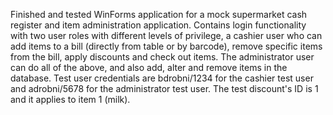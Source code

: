 Finished and tested WinForms application for a mock supermarket cash register and item administration application. Contains login functionality with two user roles with different levels of privilege, a cashier user who can add items to a bill (directly from table or by barcode), remove specific items from the bill, apply discounts and check out items. The administrator user can do all of the above, and also add, alter and remove items in the database. Test user credentials are bdrobni/1234 for the cashier test user and adrobni/5678 for the administrator test user. The test discount's ID is 1 and it applies to item 1 (milk).
